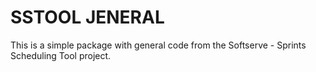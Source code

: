 # SSTOOL JENERAL

This is a simple package with general code from the
Softserve - Sprints Scheduling Tool project.
